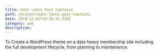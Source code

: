 ```yaml
---
title: East Lancs Past Captains
path: /project/east-lancs-past-captains
date: 2019-12-01T19:38:53.520Z
category: web
description:
---
```

To Create a WordPress theme on a data heavy membership site including the full development lifecycle, from planning to maintenance.
